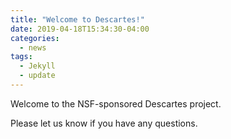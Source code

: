 ```yaml
---
title: "Welcome to Descartes!"
date: 2019-04-18T15:34:30-04:00
categories:
  - news
tags:
  - Jekyll
  - update
---
```


Welcome to the NSF-sponsored Descartes project. 

Please let us know if you have any questions.
